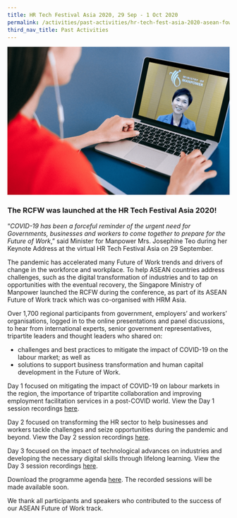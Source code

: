 ```yaml
---
title: HR Tech Festival Asia 2020, 29 Sep - 1 Oct 2020
permalink: /activities/past-activities/hr-tech-fest-asia-2020-asean-fow-track/
third_nav_title: Past Activities
---
```

![Keynote-Address-HR-Tech-Festival-Asia-2020](/images/min-josephine-teo-hr-fest-keynote-min.png)

### The RCFW was launched at the HR Tech Festival Asia 2020!

“_COVID-19 has been a forceful reminder of the urgent need for Governments, businesses and workers to come together to prepare for the Future of Work_,” said Minister for Manpower Mrs. Josephine Teo during her Keynote Address at the virtual HR Tech Festival Asia on 29 September.

The pandemic has accelerated many Future of Work trends and drivers of change in the workforce and workplace. To help ASEAN countries address challenges, such as the digital transformation of industries and to tap on opportunities with the eventual recovery, the Singapore Ministry of Manpower launched the RCFW during the conference, as part of its ASEAN Future of Work track which was co-organised with HRM Asia.

Over 1,700 regional participants from government, employers’ and workers’ organisations, logged in to the online presentations and panel discussions, to hear from international experts, senior government representatives, tripartite leaders and thought leaders who shared on:
- challenges and best practices to mitigate the impact of COVID-19 on the labour market; as well as
- solutions to support business transformation and human capital development in the Future of Work.

Day 1 focused on mitigating the impact of COVID-19 on labour markets in the region, the importance of tripartite collaboration and improving employment facilitation services in a post-COVID world. View the Day 1 session recordings <a href="/hr-tech-fest-asia-2020-asean-fow-track-day1/">here</a>.

Day 2 focused on transforming the HR sector to help businesses and workers tackle challenges and seize opportunities during the pandemic and beyond. View the Day 2 session recordings <a href="/hr-tech-fest-asia-2020-asean-fow-track-day2/">here</a>.

Day 3 focused on the impact of technological advances on industries and developing the necessary digital skills through lifelong learning. View the Day 3 session recordings <a href="/hr-tech-fest-asia-2020-asean-fow-track-day3/">here</a>.

<p>Download the programme agenda <a href="/documents/HR-Tech-Festival Asia-ASEAN-Future-of-Work Track-Provisional-Programme.pdf/">here</a>. The recorded sessions will be made available soon.</p>

We thank all participants and speakers who contributed to the success of our ASEAN Future of Work track.
